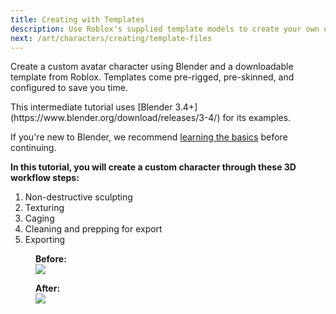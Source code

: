 ```yaml
---
title: Creating with Templates
description: Use Roblox's supplied template models to create your own unique avatar character in Blender.
next: /art/characters/creating/template-files
---
```


Create a custom avatar character using Blender and a downloadable template from Roblox. Templates come pre-rigged, pre-skinned, and configured to save you time.

<Alert severity = 'info'>
This intermediate tutorial uses [Blender 3.4+](https://www.blender.org/download/releases/3-4/) for its examples. 
  
If you're new to Blender, we recommend [learning the basics](https://www.youtube.com/watch?v=B0J27sf9N1Y) before continuing.
</Alert>

**In this tutorial, you will create a custom character through these 3D workflow steps:**  

1. Non-destructive sculpting
2. Texturing
3. Caging
4. Cleaning and prepping for export
5. Exporting

<GridContainer numColumns="2">
  <figure><figcaption><b>Before:</b></figcaption><img src="../../../assets/art/avatar/basic-creation/Pre-Tutorial.png" /></figure>

  <figure><figcaption><b>After:</b></figcaption><img src="../../../assets/art/avatar/basic-creation/Post-Tutorial.png" /></figure>
</GridContainer>


